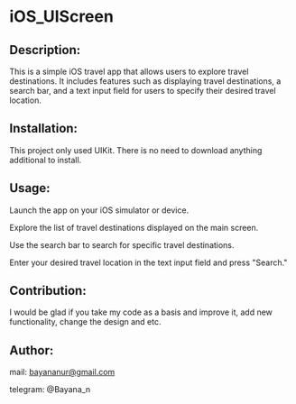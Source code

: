 # iOS_UIScreen
## Description:
This is a simple iOS travel app that allows users to explore travel destinations. It includes features such as displaying travel destinations, a search bar, and a text input field for users to specify their desired travel location.
## Installation:
This project only used UIKit. There is no need to download anything additional to install.
## Usage:
Launch the app on your iOS simulator or device.

Explore the list of travel destinations displayed on the main screen.

Use the search bar to search for specific travel destinations.

Enter your desired travel location in the text input field and press "Search."
## Contribution:
I would be glad if you take my code as a basis and improve it, add new functionality, change the design and etc.
## Author:
mail: bayananur@gmail.com

telegram: @Bayana_n



